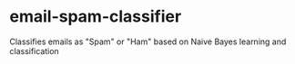 # email-spam-classifier

Classifies emails as "Spam" or "Ham" based on Naive Bayes learning and classification 
